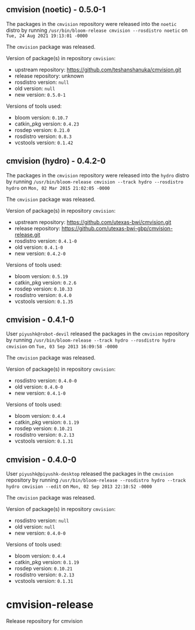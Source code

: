 ## cmvision (noetic) - 0.5.0-1

The packages in the `cmvision` repository were released into the `noetic` distro by running `/usr/bin/bloom-release cmvision --rosdistro noetic` on `Tue, 24 Aug 2021 19:13:01 -0000`

The `cmvision` package was released.

Version of package(s) in repository `cmvision`:

- upstream repository: https://github.com/teshanshanuka/cmvision.git
- release repository: unknown
- rosdistro version: `null`
- old version: `null`
- new version: `0.5.0-1`

Versions of tools used:

- bloom version: `0.10.7`
- catkin_pkg version: `0.4.23`
- rosdep version: `0.21.0`
- rosdistro version: `0.8.3`
- vcstools version: `0.1.42`


## cmvision (hydro) - 0.4.2-0

The packages in the `cmvision` repository were released into the `hydro` distro by running `/usr/bin/bloom-release cmvision --track hydro --rosdistro hydro` on `Mon, 02 Mar 2015 21:02:05 -0000`

The `cmvision` package was released.

Version of package(s) in repository `cmvision`:
- upstream repository: https://github.com/utexas-bwi/cmvision.git
- release repository: https://github.com/utexas-bwi-gbp/cmvision-release.git
- rosdistro version: `0.4.1-0`
- old version: `0.4.1-0`
- new version: `0.4.2-0`

Versions of tools used:
- bloom version: `0.5.19`
- catkin_pkg version: `0.2.6`
- rosdep version: `0.10.33`
- rosdistro version: `0.4.0`
- vcstools version: `0.1.35`


## cmvision - 0.4.1-0

User `piyushk@robot-devil` released the packages in the `cmvision` repository by running `/usr/bin/bloom-release --track hydro --rosdistro hydro cmvision` on `Tue, 03 Sep 2013 16:09:58 -0000`

The `cmvision` package was released.

Version of package(s) in repository `cmvision`:
- rosdistro version: `0.4.0-0`
- old version: `0.4.0-0`
- new version: `0.4.1-0`

Versions of tools used:
- bloom version: `0.4.4`
- catkin_pkg version: `0.1.19`
- rosdep version: `0.10.21`
- rosdistro version: `0.2.13`
- vcstools version: `0.1.31`


## cmvision - 0.4.0-0

User `piyushk@piyushk-desktop` released the packages in the `cmvision` repository by running `/usr/bin/bloom-release --rosdistro hydro --track hydro cmvision --edit` on `Mon, 02 Sep 2013 22:10:52 -0000`

The `cmvision` package was released.

Version of package(s) in repository `cmvision`:
- rosdistro version: `null`
- old version: `null`
- new version: `0.4.0-0`

Versions of tools used:
- bloom version: `0.4.4`
- catkin_pkg version: `0.1.19`
- rosdep version: `0.10.21`
- rosdistro version: `0.2.13`
- vcstools version: `0.1.31`


cmvision-release
================

Release repository for cmvision
